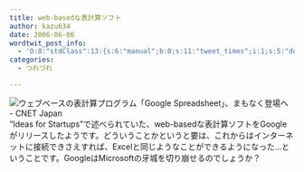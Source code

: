 ```yaml
---
title: web-basedな表計算ソフト
author: kazu634
date: 2006-06-06
wordtwit_post_info:
  - 'O:8:"stdClass":13:{s:6:"manual";b:0;s:11:"tweet_times";i:1;s:5:"delay";i:0;s:7:"enabled";i:1;s:10:"separation";s:2:"60";s:7:"version";s:3:"3.7";s:14:"tweet_template";b:0;s:6:"status";i:2;s:6:"result";a:0:{}s:13:"tweet_counter";i:2;s:13:"tweet_log_ids";a:1:{i:0;i:2395;}s:9:"hash_tags";a:0:{}s:8:"accounts";a:1:{i:0;s:7:"kazu634";}}'
categories:
  - つれづれ

---
```

<div class="section">
<p>
<a href="http://japan.cnet.com/news/tech/story/0,2000056025,20131568,00.htm" onclick="__gaTracker('send', 'event', 'outbound-article', 'http://japan.cnet.com/news/tech/story/0,2000056025,20131568,00.htm', '');" target="_blank"><img alt="ウェブベースの表計算プログラム「Google Spreadsheet」、まもなく登場へ - CNET Japan" align="left" src="http://img.simpleapi.net/small/http://japan.cnet.com/news/tech/story/0,2000056025,20131568,00.htm" border="0" /></a>
</p></p> 
  
<p>
    　&#8221;Ideas for Startups&#8221;で述べられていた、web-basedな表計算ソフトをGoogleがリリースしたようです。どういうことかというと要は、これからはインターネットに接続できさえすれば、Excelと同じようなことができるようになった…ということです。GoogleはMicrosoftの牙城を切り崩せるのでしょうか？
</p>
</div>
